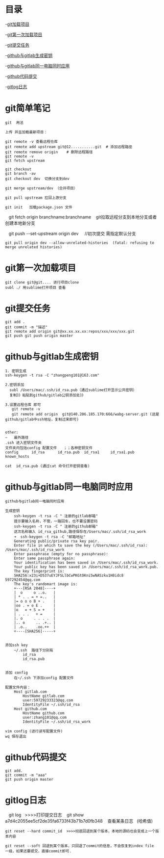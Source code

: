 # 目录

-[git加载项目](#git加载项目)

-[git第一次加载项目](#git第一次加载项目)

-[git提交任务](#git提交任务)

-[github与gitlab生成密钥](#github与gitlab生成密钥)

-[github与gitlab同一电脑同时应用](#github与gitlab同一电脑同时应用)

-[github代码提交](#github代码提交)

-[gitlog日志](#gitlog日志)

# git简单笔记

    git  用法

    上传 并且加载最新项目：

    git remote -v 查看远程仓库
    git remote add upstream git@12...........git  # 添加远程路径
    git remote remove origin    # 删除远程路径
    git remote -v
    git fetch upstream

    git checkout 
    git branch -av
    git checkout dev  切换分支到dev
    
    git merge upstream/dev （合并项目）

    git pull upstream 拉回上游分支

    git init   加载package.json 文件
    
    git fetch origin branchname:branchname    git拉取远程分支到本地分支或者创建本地新分支
    
    git push --set-upstream origin dev     //初次提交 需指定默认分支

    git pull origin dev --allow-unrelated-histories  (fatal: refusing to merge unrelated histories)
    
# git第一次加载项目

    git clone git@git.... 进行项目clone 
    subl ./ 用sublime打开项目 查看

# git提交任务

    git add . 
    git commit -m "描述"
    git remote add origin git@xx.xx.xx.xx:repos/xxx/xxx/xxx.git
    git push git push origin master

# github与gitlab生成密钥

    1. 密钥生成
    ssh-keygen -t rsa -C "zhangpeng101@163.com"
       
    2.密钥添加 
      subl /Users/mac/.ssh/id_rsa.pub（通过sublime打开显示公共密钥） 
      复制》》粘贴到github/gitlab公钥添加处》》
      
    3.设置远程仓库 即可
       git remote -v
       git remote add origin  git@140.206.185.170:666/wabg-server.git (这是github/gitlab中ssh地址，复制过来即可)


    other:
    ~   最外路径
    .ssh 进入密钥文件夹
    文件夹内包括config 配置文件   ；；各种密钥文件
    config      id_rsa      id_rsa.pub  id_rsa1     id_rsa1.pub known_hosts

    cat  id_rsa.pub (通过cat 命令打开密钥查看)


# github与gitlab同一电脑同时应用

    github与gitlab同一电脑同时应用

    生成密钥
        ssh-keygen -t rsa -C " 注册的gitlab邮箱"
        提示要输入名称，不管，一路回车，也不要设置密码
        ssh-keygen -t rsa -C " 注册的github邮箱"
        这次名称输入 id_rsa_github,路径保存在/Users/mac/.ssh/id_rsa_work
        ➜  ssh-keygen -t rsa -C "邮箱地址"
        Generating public/private rsa key pair.
        Enter file in which to save the key (/Users/mac/.ssh/id_rsa): /Users/mac/.ssh/id_rsa_work
        Enter passphrase (empty for no passphrase):
        Enter same passphrase again:
        Your identification has been saved in /Users/mac/.ssh/id_rsa_work.
        Your public key has been saved in /Users/mac/.ssh/id_rsa_work.pub.
        The key fingerprint is:
        SHA256:x23i+D537uEYJFSLlbCwPKGtOKni5wNASzku1H8idc8 597292454@qq.com
        The key's randomart image is:
        +---[RSA 2048]----+
        |  o     o ..o.   |
        | * . . = + =..   |
        |= o o o B + .    |
        |oo . = o E .     |
        |o   = + S = +    |
        | . . .   + =     |
        |. o     . . . .  |
        |.. o     .. .+.. |
        | .o..    .oo.++  |
        +----[SHA256]-----+


    添加ssh key 
        ~/.ssh  路径下分别有
            id_rsa
            id_rsa.pub 


    添加 config
        在~/.ssh 下添加config 配置文件
    
    配置文件内容：
        Host gitlab.com
            HostName gitlab.com
            user:59729233323@qq.com
            IdentityFile ~/.ssh/id_rsa
        Host github.com
            HostName github.com
            user:zhang101@qq.com
            IdentityFile ~/.ssh/id_rsa_work

    vim config (进行读写配置文件)
    wq 保存退出

# github代码提交

    git add.
    git commit -m "aaa"
    git push origin master
    
    
# gitlog日志  

    git log   >>>>打印提交日志
    git show a7d4c2055ee5cf2de35fa6733f43b71b7d0fb348    查看某条日志   (哈希值)
  
    git reset --hard commit_id  >>>>彻底回退到某个版本，本地的源码也会变成上一个版本内容
  
    git reset --soft 回退到某个版本，只回退了commit的信息，不会恢复到index file 一级，如果还要提交，直接commit即可.

